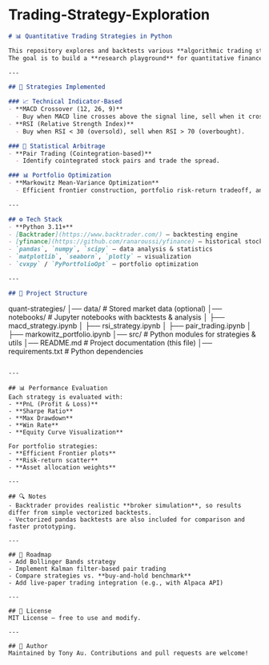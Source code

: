 # Trading-Strategy-Exploration

```markdown
# 📊 Quantitative Trading Strategies in Python

This repository explores and backtests various **algorithmic trading strategies and portfolio optimization techniques** using Python.  
The goal is to build a **research playground** for quantitative finance, covering both **single-asset trading strategies** and **multi-asset portfolio methods**.

---

## 🚀 Strategies Implemented

### 📈 Technical Indicator-Based
- **MACD Crossover (12, 26, 9)**  
  - Buy when MACD line crosses above the signal line, sell when it crosses below.  
- **RSI (Relative Strength Index)**  
  - Buy when RSI < 30 (oversold), sell when RSI > 70 (overbought).  

### 🤝 Statistical Arbitrage
- **Pair Trading (Cointegration-based)**  
  - Identify cointegrated stock pairs and trade the spread.  

### 📊 Portfolio Optimization
- **Markowitz Mean-Variance Optimization**  
  - Efficient frontier construction, portfolio risk-return tradeoff, and comparison with equal-weighted portfolios.  

---

## ⚙️ Tech Stack
- **Python 3.11+**
- [Backtrader](https://www.backtrader.com/) – backtesting engine  
- [yfinance](https://github.com/ranaroussi/yfinance) – historical stock data  
- `pandas`, `numpy`, `scipy` – data analysis & statistics  
- `matplotlib`, `seaborn`, `plotly` – visualization  
- `cvxpy` / `PyPortfolioOpt` – portfolio optimization  

---

## 📂 Project Structure
```

quant-strategies/
│── data/                   # Stored market data (optional)
│── notebooks/              # Jupyter notebooks with backtests & analysis
│   ├── macd\_strategy.ipynb
│   ├── rsi\_strategy.ipynb
│   ├── pair\_trading.ipynb
│   ├── markowitz\_portfolio.ipynb
│── src/                    # Python modules for strategies & utils
│── README.md               # Project documentation (this file)
│── requirements.txt        # Python dependencies

```

---

## 📊 Performance Evaluation
Each strategy is evaluated with:
- **PnL (Profit & Loss)**  
- **Sharpe Ratio**  
- **Max Drawdown**  
- **Win Rate**  
- **Equity Curve Visualization**  

For portfolio strategies:
- **Efficient Frontier plots**  
- **Risk-return scatter**  
- **Asset allocation weights**  

---

## 🔍 Notes
- Backtrader provides realistic **broker simulation**, so results differ from simple vectorized backtests.  
- Vectorized pandas backtests are also included for comparison and faster prototyping.  

---

## 📌 Roadmap
- Add Bollinger Bands strategy  
- Implement Kalman filter-based pair trading  
- Compare strategies vs. **buy-and-hold benchmark**  
- Add live-paper trading integration (e.g., with Alpaca API)  

---

## 📝 License
MIT License – free to use and modify.  

---

## 👤 Author
Maintained by Tony Au. Contributions and pull requests are welcome!
```
